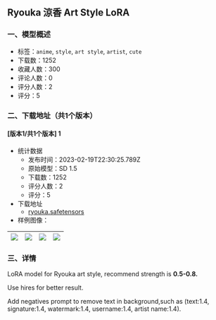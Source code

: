 ## Ryouka 涼香 Art Style LoRA
### 一、模型概述

- 标签：`anime`, `style`, `art style`, `artist`, `cute`
- 下载数：1252
- 收藏人数：300
- 评论人数：0
- 评分人数：2
- 评分：5

### 二、下载地址（共1个版本）

#### [版本1/共1个版本] 1

- 统计数据
  - 发布时间：2023-02-19T22:30:25.789Z
  - 原始模型：SD 1.5
  - 下载数：1252
  - 评分人数：2
  - 评分：5
- 下载地址
  - [ryouka.safetensors](https://civitai.com/api/download/models/12768)
- 样例图像：

| <img src="https://image.civitai.com/xG1nkqKTMzGDvpLrqFT7WA/be449ba7-4713-4645-d6ea-a25bfab9d500/width=450/123348.jpeg" /> | <img src="https://image.civitai.com/xG1nkqKTMzGDvpLrqFT7WA/442dd665-2232-4d95-7b7b-df7e77d25900/width=450/123351.jpeg" /> | <img src="https://image.civitai.com/xG1nkqKTMzGDvpLrqFT7WA/240f2448-aa02-4dff-4743-28f9368a5900/width=450/123350.jpeg" /> | <img src="https://image.civitai.com/xG1nkqKTMzGDvpLrqFT7WA/f28057f5-7006-47c3-2988-7bb5b7897600/width=450/123349.jpeg" /> |
| ---- | ---- | ---- | ---- |


### 三、详情
<p>LoRA model for Ryouka art style, recommend strength is <strong>0.5-0.8.</strong></p><p>Use hires for better result.</p><p>Add negatives prompt to remove text in background,such as (text:1.4, signature:1.4, watermark:1.4, username:1.4, artist name:1.4).</p><p></p>
